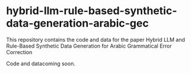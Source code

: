 # hybrid-llm-rule-based-synthetic-data-generation-arabic-gec
This repository contains the code and data for the paper Hybrid LLM and Rule-Based Synthetic Data Generation for Arabic Grammatical Error Correction

Code and datacoming soon.
